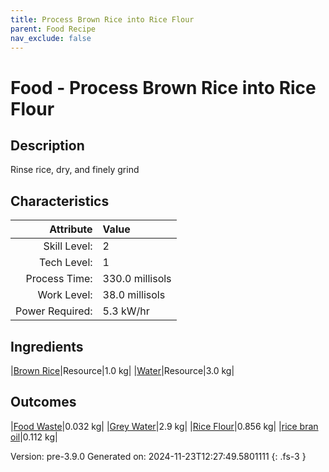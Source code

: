 ```yaml
---
title: Process Brown Rice into Rice Flour
parent: Food Recipe
nav_exclude: false
---
```

# Food - Process Brown Rice into Rice Flour

## Description
 Rinse rice, dry, and finely grind 

## Characteristics

| Attribute      | Value |
|--------:|:------|
|Skill Level:|2|
|Tech Level:|1|
|Process Time:|330.0 millisols|
|Work Level:|38.0 millisols|
|Power Required:|5.3 kW/hr|

## Ingredients

|[Brown Rice](../resource/brown-rice.html)|Resource|1.0 kg|
|[Water](../resource/water.html)|Resource|3.0 kg|

## Outcomes

|[Food Waste](../resource/food-waste.html)|0.032 kg|
|[Grey Water](../resource/grey-water.html)|2.9 kg|
|[Rice Flour](../resource/rice-flour.html)|0.856 kg|
|[rice bran oil](../resource/rice-bran-oil.html)|0.112 kg|


Version: pre-3.9.0 Generated on: 2024-11-23T12:27:49.5801111
{: .fs-3 }


